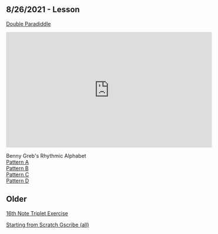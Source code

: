 ## 8/26/2021 - Lesson

[Double Paradiddle](https://www.mikeslessons.com/index.php/gscribe?Mode=view&TimeSig=4/4&Div=12&Title=Double%20Paradiddle&Tempo=80&Measures=1&H=|------------|&S=|OOOOOOOOOOOO|&K=|------------|&Stickings=|RLRLRRLRLRLL|)

<iframe width="560" height="315" src="https://www.youtube.com/embed/Onv9nhPIBp0" frameborder="0" allowfullscreen> </iframe>
	

Benny Greb's Rhythmic Alphabet\
[Pattern A](https://www.mikeslessons.com/index.php/gscribe?Mode=view&TimeSig=4/4&Div=16&Title=Pattern%20A&Tempo=80&Measures=1&H=|x-x-x-x-x-x-x-x-|&S=|----O-------O---|&K=|o---o---o---o---|)\
[Pattern B](https://www.mikeslessons.com/index.php/gscribe?Mode=view&TimeSig=4/4&Div=16&Title=Pattern%20B&Tempo=80&Measures=1&H=|x-x-x-x-x-x-x-x-|&S=|----O-------O---|&K=|-o---o---o---o--|)\
[Pattern C](https://www.mikeslessons.com/index.php/gscribe?Mode=view&TimeSig=4/4&Div=16&Title=Pattern%20C&Tempo=80&Measures=1&H=|x-x-x-x-x-x-x-x-|&S=|----O-------O---|&K=|--o---o---o---o-|)\
[Pattern D](https://www.mikeslessons.com/index.php/gscribe?Mode=view&TimeSig=4/4&Div=16&Title=Pattern%20D&Tempo=80&Measures=1&H=|x-x-x-x-x-x-x-x-|&S=|----O-------O---|&K=|---o---o---o---o|)

## Older

[16th Note Triplet Exercise](https://www.mikeslessons.com/gscribe?Mode=view&TimeSig=4/4&Div=24&Title=16th%20note%20triplet%20exercise%20&Tempo=80&Measures=2&H=|------------------------|------------------------|&S=|O-----O-----O-----O-----|OooOooOooOooOooOooOooOoo|&K=|------------------------|------------------------|)

[Starting from Scratch Gscribe (all)](https://www.mikeslessons.com/course/summary/starting-from-scratch)
